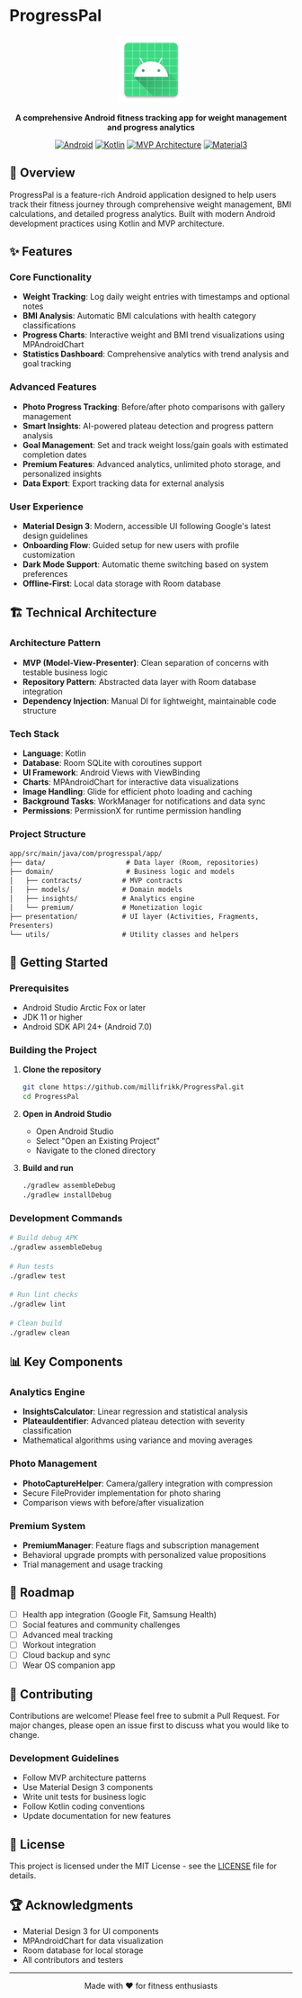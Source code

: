 # ProgressPal

<div align="center">
  <img src="app/src/main/res/mipmap-xxxhdpi/ic_launcher.webp" alt="ProgressPal Logo" width="120"/>
  
  **A comprehensive Android fitness tracking app for weight management and progress analytics**
  
  [![Android](https://img.shields.io/badge/Platform-Android-green.svg)](https://developer.android.com/)
  [![Kotlin](https://img.shields.io/badge/Language-Kotlin-blue.svg)](https://kotlinlang.org/)
  [![MVP Architecture](https://img.shields.io/badge/Architecture-MVP-orange.svg)](https://developer.android.com/topic/architecture)
  [![Material3](https://img.shields.io/badge/UI-Material%203-purple.svg)](https://m3.material.io/)
</div>

## 📱 Overview

ProgressPal is a feature-rich Android application designed to help users track their fitness journey through comprehensive weight management, BMI calculations, and detailed progress analytics. Built with modern Android development practices using Kotlin and MVP architecture.

## ✨ Features

### Core Functionality
- **Weight Tracking**: Log daily weight entries with timestamps and optional notes
- **BMI Analysis**: Automatic BMI calculations with health category classifications
- **Progress Charts**: Interactive weight and BMI trend visualizations using MPAndroidChart
- **Statistics Dashboard**: Comprehensive analytics with trend analysis and goal tracking

### Advanced Features
- **Photo Progress Tracking**: Before/after photo comparisons with gallery management
- **Smart Insights**: AI-powered plateau detection and progress pattern analysis
- **Goal Management**: Set and track weight loss/gain goals with estimated completion dates
- **Premium Features**: Advanced analytics, unlimited photo storage, and personalized insights
- **Data Export**: Export tracking data for external analysis

### User Experience
- **Material Design 3**: Modern, accessible UI following Google's latest design guidelines
- **Onboarding Flow**: Guided setup for new users with profile customization
- **Dark Mode Support**: Automatic theme switching based on system preferences
- **Offline-First**: Local data storage with Room database

## 🏗️ Technical Architecture

### Architecture Pattern
- **MVP (Model-View-Presenter)**: Clean separation of concerns with testable business logic
- **Repository Pattern**: Abstracted data layer with Room database integration
- **Dependency Injection**: Manual DI for lightweight, maintainable code structure

### Tech Stack
- **Language**: Kotlin
- **Database**: Room SQLite with coroutines support
- **UI Framework**: Android Views with ViewBinding
- **Charts**: MPAndroidChart for interactive data visualizations
- **Image Handling**: Glide for efficient photo loading and caching
- **Background Tasks**: WorkManager for notifications and data sync
- **Permissions**: PermissionX for runtime permission handling

### Project Structure
```
app/src/main/java/com/progresspal/app/
├── data/                    # Data layer (Room, repositories)
├── domain/                  # Business logic and models
│   ├── contracts/          # MVP contracts
│   ├── models/             # Domain models
│   ├── insights/           # Analytics engine
│   └── premium/            # Monetization logic
├── presentation/           # UI layer (Activities, Fragments, Presenters)
└── utils/                  # Utility classes and helpers
```

## 🚀 Getting Started

### Prerequisites
- Android Studio Arctic Fox or later
- JDK 11 or higher
- Android SDK API 24+ (Android 7.0)

### Building the Project

1. **Clone the repository**
   ```bash
   git clone https://github.com/millifrikk/ProgressPal.git
   cd ProgressPal
   ```

2. **Open in Android Studio**
   - Open Android Studio
   - Select "Open an Existing Project"
   - Navigate to the cloned directory

3. **Build and run**
   ```bash
   ./gradlew assembleDebug
   ./gradlew installDebug
   ```

### Development Commands
```bash
# Build debug APK
./gradlew assembleDebug

# Run tests
./gradlew test

# Run lint checks
./gradlew lint

# Clean build
./gradlew clean
```

## 📊 Key Components

### Analytics Engine
- **InsightsCalculator**: Linear regression and statistical analysis
- **PlateauIdentifier**: Advanced plateau detection with severity classification
- Mathematical algorithms using variance and moving averages

### Photo Management
- **PhotoCaptureHelper**: Camera/gallery integration with compression
- Secure FileProvider implementation for photo sharing
- Comparison views with before/after visualization

### Premium System
- **PremiumManager**: Feature flags and subscription management
- Behavioral upgrade prompts with personalized value propositions
- Trial management and usage tracking

## 🎯 Roadmap

- [ ] Health app integration (Google Fit, Samsung Health)
- [ ] Social features and community challenges
- [ ] Advanced meal tracking
- [ ] Workout integration
- [ ] Cloud backup and sync
- [ ] Wear OS companion app

## 🤝 Contributing

Contributions are welcome! Please feel free to submit a Pull Request. For major changes, please open an issue first to discuss what you would like to change.

### Development Guidelines
- Follow MVP architecture patterns
- Use Material Design 3 components
- Write unit tests for business logic
- Follow Kotlin coding conventions
- Update documentation for new features

## 📄 License

This project is licensed under the MIT License - see the [LICENSE](LICENSE) file for details.

## 🏆 Acknowledgments

- Material Design 3 for UI components
- MPAndroidChart for data visualization
- Room database for local storage
- All contributors and testers

---

<div align="center">
  Made with ❤️ for fitness enthusiasts
</div>